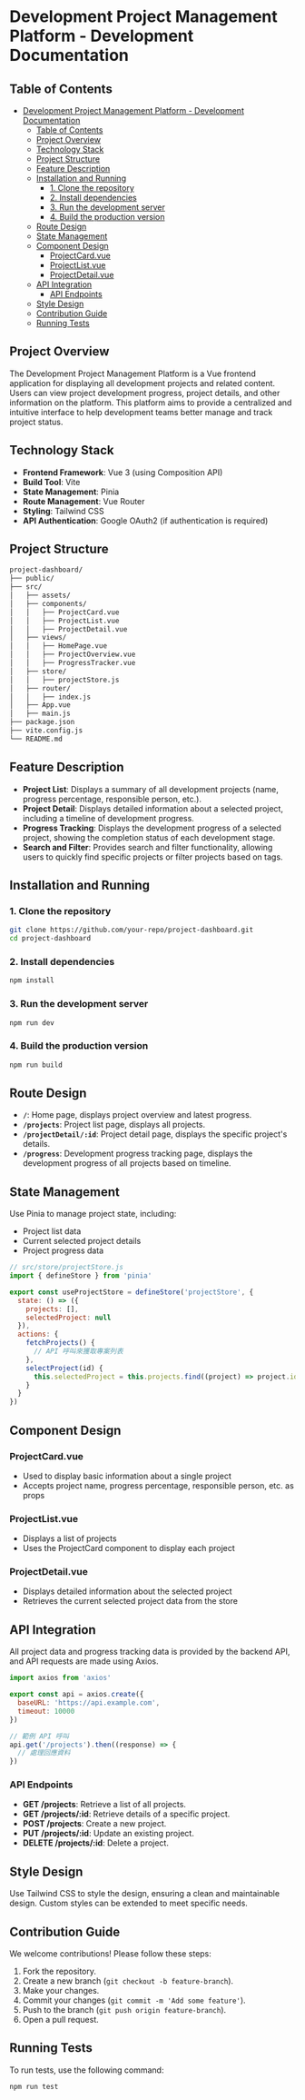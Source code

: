 # Development Project Management Platform - Development Documentation

## Table of Contents

- [Development Project Management Platform - Development Documentation](#development-project-management-platform---development-documentation)
  - [Table of Contents](#table-of-contents)
  - [Project Overview](#project-overview)
  - [Technology Stack](#technology-stack)
  - [Project Structure](#project-structure)
  - [Feature Description](#feature-description)
  - [Installation and Running](#installation-and-running)
    - [1. Clone the repository](#1-clone-the-repository)
    - [2. Install dependencies](#2-install-dependencies)
    - [3. Run the development server](#3-run-the-development-server)
    - [4. Build the production version](#4-build-the-production-version)
  - [Route Design](#route-design)
  - [State Management](#state-management)
  - [Component Design](#component-design)
    - [ProjectCard.vue](#projectcardvue)
    - [ProjectList.vue](#projectlistvue)
    - [ProjectDetail.vue](#projectdetailvue)
  - [API Integration](#api-integration)
    - [API Endpoints](#api-endpoints)
  - [Style Design](#style-design)
  - [Contribution Guide](#contribution-guide)
  - [Running Tests](#running-tests)

## Project Overview

The Development Project Management Platform is a Vue frontend application for displaying all development projects and related content. Users can view project development progress, project details, and other information on the platform. This platform aims to provide a centralized and intuitive interface to help development teams better manage and track project status.

## Technology Stack

- **Frontend Framework**: Vue 3 (using Composition API)
- **Build Tool**: Vite
- **State Management**: Pinia
- **Route Management**: Vue Router
- **Styling**: Tailwind CSS
- **API Authentication**: Google OAuth2 (if authentication is required)

## Project Structure

```bash
project-dashboard/
├── public/
├── src/
│   ├── assets/
│   ├── components/
│   │   ├── ProjectCard.vue
│   │   ├── ProjectList.vue
│   │   ├── ProjectDetail.vue
│   ├── views/
│   │   ├── HomePage.vue
│   │   ├── ProjectOverview.vue
│   │   ├── ProgressTracker.vue
│   ├── store/
│   │   ├── projectStore.js
│   ├── router/
│   │   ├── index.js
│   ├── App.vue
│   ├── main.js
├── package.json
├── vite.config.js
└── README.md
```

## Feature Description

- **Project List**: Displays a summary of all development projects (name, progress percentage, responsible person, etc.).
- **Project Detail**: Displays detailed information about a selected project, including a timeline of development progress.
- **Progress Tracking**: Displays the development progress of a selected project, showing the completion status of each development stage.
- **Search and Filter**: Provides search and filter functionality, allowing users to quickly find specific projects or filter projects based on tags.

## Installation and Running

### 1. Clone the repository

```bash
git clone https://github.com/your-repo/project-dashboard.git
cd project-dashboard
```

### 2. Install dependencies

```bash
npm install
```

### 3. Run the development server

```bash
npm run dev
```

### 4. Build the production version

```bash
npm run build
```

## Route Design

- **`/`**: Home page, displays project overview and latest progress.
- **`/projects`**: Project list page, displays all projects.
- **`/projectDetail/:id`**: Project detail page, displays the specific project's details.
- **`/progress`**: Development progress tracking page, displays the development progress of all projects based on timeline.

## State Management

Use Pinia to manage project state, including:

- Project list data
- Current selected project details
- Project progress data

```javascript
// src/store/projectStore.js
import { defineStore } from 'pinia'

export const useProjectStore = defineStore('projectStore', {
  state: () => ({
    projects: [],
    selectedProject: null
  }),
  actions: {
    fetchProjects() {
      // API 呼叫來獲取專案列表
    },
    selectProject(id) {
      this.selectedProject = this.projects.find((project) => project.id === id)
    }
  }
})
```

## Component Design

### ProjectCard.vue

- Used to display basic information about a single project
- Accepts project name, progress percentage, responsible person, etc. as props

### ProjectList.vue

- Displays a list of projects
- Uses the ProjectCard component to display each project

### ProjectDetail.vue

- Displays detailed information about the selected project
- Retrieves the current selected project data from the store

## API Integration

All project data and progress tracking data is provided by the backend API, and API requests are made using Axios.

```javascript
import axios from 'axios'

export const api = axios.create({
  baseURL: 'https://api.example.com',
  timeout: 10000
})

// 範例 API 呼叫
api.get('/projects').then((response) => {
  // 處理回應資料
})
```

### API Endpoints

- **GET /projects**: Retrieve a list of all projects.
- **GET /projects/:id**: Retrieve details of a specific project.
- **POST /projects**: Create a new project.
- **PUT /projects/:id**: Update an existing project.
- **DELETE /projects/:id**: Delete a project.

## Style Design

Use Tailwind CSS to style the design, ensuring a clean and maintainable design. Custom styles can be extended to meet specific needs.

## Contribution Guide

We welcome contributions! Please follow these steps:

1. Fork the repository.
2. Create a new branch (`git checkout -b feature-branch`).
3. Make your changes.
4. Commit your changes (`git commit -m 'Add some feature'`).
5. Push to the branch (`git push origin feature-branch`).
6. Open a pull request.

## Running Tests

To run tests, use the following command:

```bash
npm run test
```
